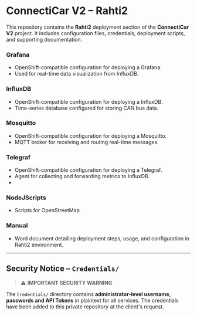 # ConnectiCar V2 – Rahti2

This repository contains the **Rahti2** deployment section of the **ConnectiCar V2** project. It includes configuration files, credentials, deployment scripts, and supporting documentation.

### **Grafana**
- OpenShift-compatible configuration for deploying a Grafana.
- Used for real-time data visualization from InfluxDB.

### **InfluxDB**
- OpenShift-compatible configuration for deploying a InfluxDB.
- Time-series database configured for storing CAN bus data.

### **Mosquitto**
- OpenShift-compatible configuration for deploying a Mosquitto.
- MQTT broker for receiving and routing real-time messages.

### **Telegraf**
- OpenShift-compatible configuration for deploying a Telegraf.
- Agent for collecting and forwarding metrics to InfluxDB.
-
### **NodeJScripts**
- Scripts for OpenStreetMap

### **Manual**
- Word document detailing deployment steps, usage, and configuration in Rahti2 environment.

---

## Security Notice – `Credentials/` 

> ⚠️ **IMPORTANT SECURITY WARNING**

The `Credentials/` directory contains **administrator-level username, passwords and API Tokens** in plaintext for all services.
The credentials have been added to this private repository at the client's request.
